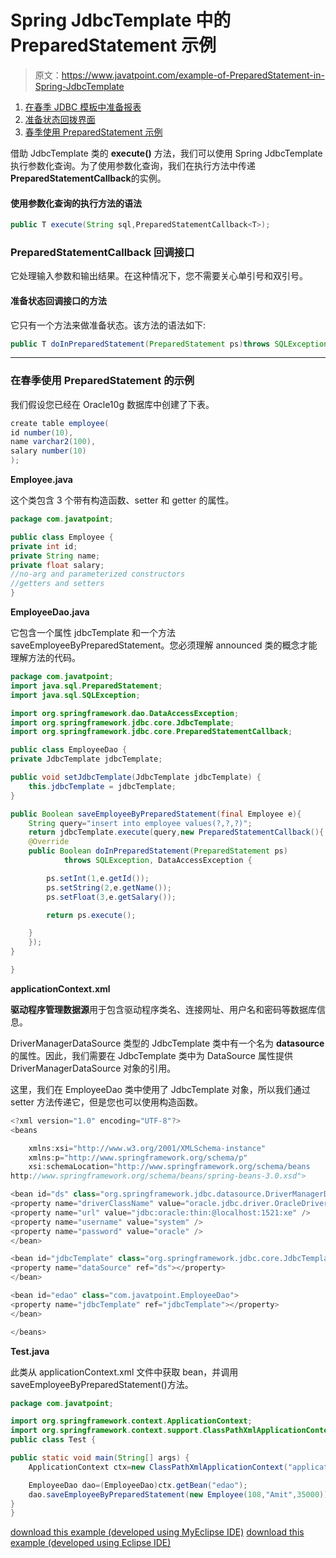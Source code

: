 # Spring JdbcTemplate 中的 PreparedStatement 示例

> 原文：<https://www.javatpoint.com/example-of-PreparedStatement-in-Spring-JdbcTemplate>

1.  [在春季 JDBC 模板中准备报表](#)
2.  [准备状态回拨界面](#)
3.  [春季使用 PreparedStatement 示例](#)

借助 JdbcTemplate 类的 **execute()** 方法，我们可以使用 Spring JdbcTemplate 执行参数化查询。为了使用参数化查询，我们在执行方法中传递**PreparedStatementCallback**的实例。

#### 使用参数化查询的执行方法的语法

```java
public T execute(String sql,PreparedStatementCallback<T>);

```

### PreparedStatementCallback 回调接口

它处理输入参数和输出结果。在这种情况下，您不需要关心单引号和双引号。

#### 准备状态回调接口的方法

它只有一个方法来做准备状态。该方法的语法如下:

```java
public T doInPreparedStatement(PreparedStatement ps)throws SQLException, DataAccessException

```

* * *

### 在春季使用 PreparedStatement 的示例

我们假设您已经在 Oracle10g 数据库中创建了下表。

```java
create table employee(
id number(10),
name varchar2(100),
salary number(10)
);

```

**Employee.java**

这个类包含 3 个带有构造函数、setter 和 getter 的属性。

```java
package com.javatpoint;

public class Employee {
private int id;
private String name;
private float salary;
//no-arg and parameterized constructors
//getters and setters
}

```

**EmployeeDao.java**

它包含一个属性 jdbcTemplate 和一个方法 saveEmployeeByPreparedStatement。您必须理解 announced 类的概念才能理解方法的代码。

```java
package com.javatpoint;
import java.sql.PreparedStatement;
import java.sql.SQLException;

import org.springframework.dao.DataAccessException;
import org.springframework.jdbc.core.JdbcTemplate;
import org.springframework.jdbc.core.PreparedStatementCallback;

public class EmployeeDao {
private JdbcTemplate jdbcTemplate;

public void setJdbcTemplate(JdbcTemplate jdbcTemplate) {
	this.jdbcTemplate = jdbcTemplate;
}

public Boolean saveEmployeeByPreparedStatement(final Employee e){
	String query="insert into employee values(?,?,?)";
	return jdbcTemplate.execute(query,new PreparedStatementCallback(){
	@Override
	public Boolean doInPreparedStatement(PreparedStatement ps)
			throws SQLException, DataAccessException {

		ps.setInt(1,e.getId());
		ps.setString(2,e.getName());
		ps.setFloat(3,e.getSalary());

		return ps.execute();

	}
	});
}

} 
```

**applicationContext.xml**

**驱动程序管理数据源**用于包含驱动程序类名、连接网址、用户名和密码等数据库信息。

DriverManagerDataSource 类型的 JdbcTemplate 类中有一个名为 **datasource** 的属性。因此，我们需要在 JdbcTemplate 类中为 DataSource 属性提供 DriverManagerDataSource 对象的引用。

这里，我们在 EmployeeDao 类中使用了 JdbcTemplate 对象，所以我们通过 setter 方法传递它，但是您也可以使用构造函数。

```java
<?xml version="1.0" encoding="UTF-8"?>
<beans

	xmlns:xsi="http://www.w3.org/2001/XMLSchema-instance"
	xmlns:p="http://www.springframework.org/schema/p"
	xsi:schemaLocation="http://www.springframework.org/schema/beans 
http://www.springframework.org/schema/beans/spring-beans-3.0.xsd">

<bean id="ds" class="org.springframework.jdbc.datasource.DriverManagerDataSource">
<property name="driverClassName" value="oracle.jdbc.driver.OracleDriver" />
<property name="url" value="jdbc:oracle:thin:@localhost:1521:xe" />
<property name="username" value="system" />
<property name="password" value="oracle" />
</bean>

<bean id="jdbcTemplate" class="org.springframework.jdbc.core.JdbcTemplate">
<property name="dataSource" ref="ds"></property>
</bean>

<bean id="edao" class="com.javatpoint.EmployeeDao">
<property name="jdbcTemplate" ref="jdbcTemplate"></property>
</bean>

</beans>

```

**Test.java**

此类从 applicationContext.xml 文件中获取 bean，并调用 saveEmployeeByPreparedStatement()方法。

```java
package com.javatpoint;

import org.springframework.context.ApplicationContext;
import org.springframework.context.support.ClassPathXmlApplicationContext;
public class Test {

public static void main(String[] args) {
	ApplicationContext ctx=new ClassPathXmlApplicationContext("applicationContext.xml");

	EmployeeDao dao=(EmployeeDao)ctx.getBean("edao");
	dao.saveEmployeeByPreparedStatement(new Employee(108,"Amit",35000));
}
}

```

[download this example (developed using MyEclipse IDE)](https://static.javatpoint.com/src/sp/jdbc2.zip)
[download this example (developed using Eclipse IDE)](https://static.javatpoint.com/src/sp/eclipse/jdbc2.zip)